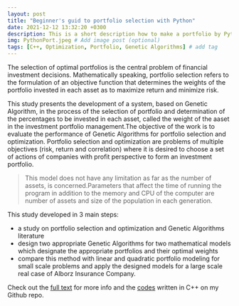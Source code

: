 ```yaml
---
layout: post
title: "Beginner's guid to portfolio selection with Python"
date: 2021-12-12 13:32:20 +0300
description: This is a short description how to make a portfolio by Python. # Add post description (optional)
img: PythonPort.jpeg # Add image post (optional)
tags: [C++, Optimization, Portfolio, Genetic Algorithms] # add tag
---
```

The selection of optimal portfolios is the central problem of financial investment decisions. Mathematically speaking, portfolio selection refers to the formulation of an objective function that determines the weights of the portfolio invested in each asset as to maximize return and minimize risk.

This study presents the development of a system, based on Genetic Algorithm, in the process of the selection of portfolio and determination of the percentages to be invested in each asset, called the weight of the aaset in the investment portfolio management.The objective of the work is to evaluate the performance of Genetic Algorithms for portfolio selection and optimization. Portfolio selection and optimization are problems of multiple objectives (risk, return and correlation) where it is desired to choose a set of actions of companies with profit perspective to form an investment portfolio.

>This model does not have any limitation as far as the number of assets, is concerned.Parameters that affect the time of running the program in addition to the memory and CPU of the computer are number of assets and size of the population in each generation.

This study developed in 3 main steps:
* a study on portfolio selection and optimization and Genetic Algorithms literature
* design two appropriate Genetic Algorithms for two mathematical models which designate the appropriate portfolios and their optimal weights
* compare this method with linear and quadratic portfolio modeling for small scale problems and apply the designed models for a large scale real case of Alborz Insurance Company.


Check out the [full text][full-doc] for more info and the [codes][codes-repo] written in C++ on my Github repo.

[full-doc]: https://www.academia.edu/2044223/Portfolio_Selection_and_Optimization_with_Genetic_Algorithm
[codes-repo]:   https://github.com/davoodrahmanifard/GA-for-Portfolio-Selection

